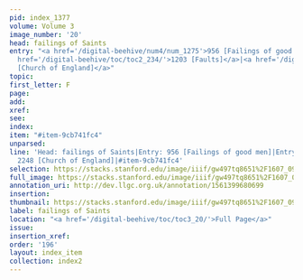 ```yaml
---
pid: index_1377
volume: Volume 3
image_number: '20'
head: failings of Saints
entry: "<a href='/digital-beehive/num4/num_1275'>956 [Failings of good men]</a>|<a
  href='/digital-beehive/toc/toc2_234/'>1203 [Faults]</a>|<a href='/digital-beehive/toc/toc2_393/'>2248
  [Church of England]</a>"
topic: 
first_letter: F
page: 
add: 
xref: 
see: 
index: 
item: "#item-9cb741fc4"
unparsed: 
line: 'Head: failings of Saints|Entry: 956 [Failings of good men]|Entry: 1203 [Faults]|Entry:
  2248 [Church of England]|#item-9cb741fc4'
selection: https://stacks.stanford.edu/image/iiif/gw497tq8651%2F1607_0963/366,487,832,165/full/0/default.jpg
full_image: https://stacks.stanford.edu/image/iiif/gw497tq8651%2F1607_0963/full/full/0/default.jpg
annotation_uri: http://dev.llgc.org.uk/annotation/1561399680699
insertion: 
thumbnail: https://stacks.stanford.edu/image/iiif/gw497tq8651%2F1607_0963/366,487,832,165/150,/0/default.jpg
label: failings of Saints
location: "<a href='/digital-beehive/toc/toc3_20/'>Full Page</a>"
issue: 
insertion_xref: 
order: '196'
layout: index_item
collection: index2
---
```

